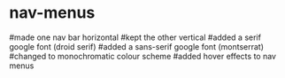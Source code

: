 # nav-menus

#made one nav bar horizontal
#kept the other vertical
#added a serif google font (droid serif)
#added a sans-serif google font (montserrat)
#changed to monochromatic colour scheme
#added hover effects to nav menus
